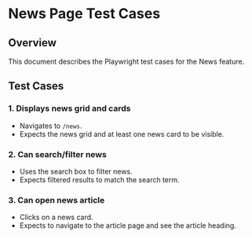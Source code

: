 # News Page Test Cases

## Overview
This document describes the Playwright test cases for the News feature.

## Test Cases

### 1. Displays news grid and cards
- Navigates to `/news`.
- Expects the news grid and at least one news card to be visible.

### 2. Can search/filter news
- Uses the search box to filter news.
- Expects filtered results to match the search term.

### 3. Can open news article
- Clicks on a news card.
- Expects to navigate to the article page and see the article heading.
